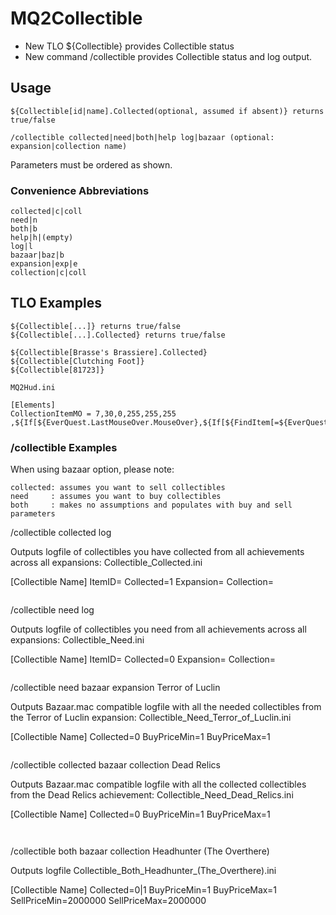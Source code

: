 # MQ2Collectible

- New TLO ${Collectible} provides Collectible status
- New command /collectible provides Collectible status and log output.

## Usage

```
${Collectible[id|name].Collected(optional, assumed if absent)} returns true/false

/collectible collected|need|both|help log|bazaar (optional: expansion|collection name)
```

Parameters must be ordered as shown.

### Convenience Abbreviations

```
collected|c|coll
need|n
both|b
help|h|(empty)
log|l
bazaar|baz|b
expansion|exp|e
collection|c|coll
```

## TLO Examples

```
${Collectible[...]} returns true/false
${Collectible[...].Collected} returns true/false
```

```
${Collectible[Brasse's Brassiere].Collected}
${Collectible[Clutching Foot]}
${Collectible[81723]}
```

```
MQ2Hud.ini

[Elements]
CollectionItemMO = 7,30,0,255,255,255 ,${If[${EverQuest.LastMouseOver.MouseOver},${If[${FindItem[=${EverQuest.LastMouseOver.Tooltip}].Collectible},${If[${Collectible[${FindItem[=${EverQuest.LastMouseOver.Tooltip}]}]},Collected,Need]},""]},""]}
```

### /collectible Examples

When using bazaar option, please note:

```
collected: assumes you want to sell collectibles
need     : assumes you want to buy collectibles
both     : makes no assumptions and populates with buy and sell parameters
```

/collectible collected log

Outputs logfile of collectibles you have collected from all achievements across all expansions:
Collectible_Collected.ini

[Collectible Name]
ItemID=
Collected=1
Expansion=
Collection=
```

```
/collectible need log

Outputs logfile of collectibles you need from all achievements across all expansions:
Collectible_Need.ini

[Collectible Name]
ItemID=
Collected=0
Expansion=
Collection=
```

```
/collectible need bazaar expansion Terror of Luclin

Outputs Bazaar.mac compatible logfile with all the needed collectibles from the Terror of Luclin expansion:
Collectible_Need_Terror_of_Luclin.ini

[Collectible Name]
Collected=0
BuyPriceMin=1
BuyPriceMax=1
```

```
/collectible collected bazaar collection Dead Relics

Outputs Bazaar.mac compatible logfile with all the collected collectibles from the Dead Relics achievement:
Collectible_Need_Dead_Relics.ini

[Collectible Name]
Collected=0
BuyPriceMin=1
BuyPriceMax=1
```


```
/collectible both bazaar collection Headhunter (The Overthere)

Outputs logfile Collectible_Both_Headhunter_(The_Overthere).ini

[Collectible Name]
Collected=0|1
BuyPriceMin=1
BuyPriceMax=1
SellPriceMin=2000000
SellPriceMax=2000000
```
